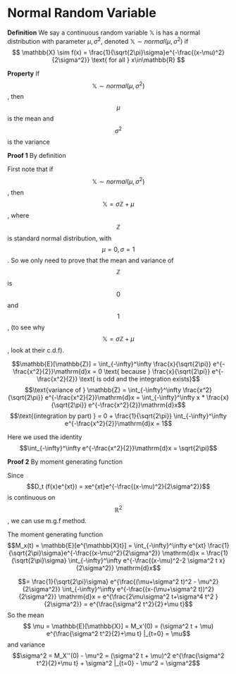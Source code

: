 # Normal Random Variable

**Definition** We say a continuous random variable $\mathbb{X}$ is has a normal distribution with parameter $\mu, \sigma^2$, denoted $\mathbb{X} \sim normal(\mu, \sigma^2)$ if
$$
 \mathbb{X} \sim f(x) = \frac{1}{\sqrt{2\pi}\sigma}e^{-\frac{(x-\mu)^2}{2\sigma^2}}
 \text{ for all } x\in\mathbb{R}
$$

**Property** If $$\mathbb{X} \sim normal(\mu, \sigma^2)$$, then $$\mu$$ is the mean and $$\sigma^2$$ is the variance

**Proof 1** By definition

First note that if $$\mathbb{X} \sim normal(\mu, \sigma^2)$$, then $$\mathbb{X} = \sigma\mathbb{Z}+\mu$$, where $$\mathbb{Z}$$ is standard normal distribution, with $$\mu = 0, \sigma = 1$$. So we only need to prove that the mean and variance of $$\mathbb{Z}$$ is $$0$$ and $$1$$, (to see why $$\mathbb{X} = \sigma\mathbb{Z}+\mu$$, look at their c.d.f).

$$\mathbb{E}[\mathbb{Z}] = \int_{-\infty}^\infty \frac{x}{\sqrt{2\pi}} e^{-\frac{x^2}{2}}\mathrm{d}x = 0 \text{ because } \frac{x}{\sqrt{2\pi}} e^{-\frac{x^2}{2}} \text{ is odd and the integration exists}$$
$$\text{variance of } \mathbb{Z} = \int_{-\infty}^\infty \frac{x^2}{\sqrt{2\pi}} e^{-\frac{x^2}{2}}\mathrm{d}x = \int_{-\infty}^\infty x * \frac{x}{\sqrt{2\pi}} e^{-\frac{x^2}{2}}\mathrm{d}x$$
$$\text{(integration by part) } = 0 + \frac{1}{\sqrt{2\pi}} \int_{-\infty}^\infty e^{-\frac{x^2}{2}}\mathrm{d}x = 1$$

Here we used the identity $$\int_{-\infty}^\infty e^{-\frac{x^2}{2}}\mathrm{d}x = \sqrt{2\pi}$$

**Proof 2** By moment generating function

Since $$D_t (f(x)e^{xt}) = xe^{xt}e^{-\frac{(x-\mu)^2}{2\sigma^2}}$$ is continuous on $$\mathbb{R}^2$$, we can use m.g.f method.

The moment generating function
$$M_x(t) = \mathbb{E}[e^{\mathbb{X}t}] = \int_{-\infty}^\infty e^{xt} \frac{1}{\sqrt{2\pi}\sigma}e^{-\frac{(x-\mu)^2}{2\sigma^2}} \mathrm{d}x = \frac{1}{\sqrt{2\pi}\sigma} \int_{-\infty}^\infty e^{-\frac{(x-\mu)^2-2 \sigma^2 t x}{2\sigma^2}} \mathrm{d}x$$

$$= \frac{1}{\sqrt{2\pi}\sigma} e^{\frac{(\mu+\sigma^2 t)^2 - \mu^2}{2\sigma^2}} \int_{-\infty}^\infty e^{-\frac{(x-(\mu+\sigma^2 t))^2}{2\sigma^2}} \mathrm{d}x = e^{\frac{2\mu\sigma^2 t+\sigma^4 t^2 }{2\sigma^2}} = e^{\frac{\sigma^2 t^2}{2}+\mu t}$$
So the mean
$$ \mu = \mathbb{E}[\mathbb{X}] = M_x'(0) = (\sigma^2 t + \mu) e^{\frac{\sigma^2 t^2}{2}+\mu t} |_{t=0} = \mu$$
and variance
$$\sigma^2 = M_X''(0) - \mu^2 = (\sigma^2 t + \mu)^2 e^{\frac{\sigma^2 t^2}{2}+\mu t} + \sigma^2 |_{t=0} - \mu^2 = \sigma^2$$



